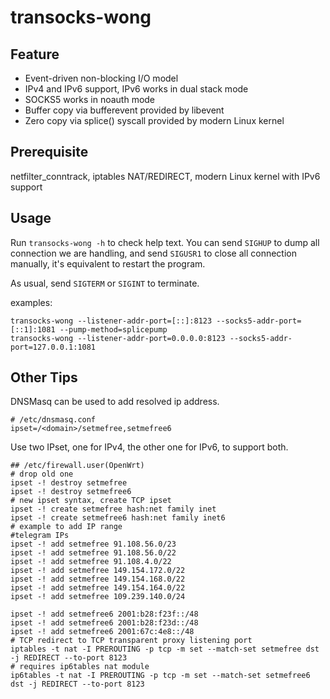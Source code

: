 # transocks-wong

## Feature

- Event-driven non-blocking I/O model
- IPv4 and IPv6 support, IPv6 works in dual stack mode
- SOCKS5 works in noauth mode
- Buffer copy via bufferevent provided by libevent
- Zero copy via splice() syscall provided by modern Linux kernel

## Prerequisite

netfilter_conntrack, iptables NAT/REDIRECT, modern Linux kernel with IPv6 support

## Usage

Run `transocks-wong -h` to check help text. You can send `SIGHUP` to dump all connection we are handling,
and send `SIGUSR1` to close all connection manually, it's equivalent to restart the program.

As usual, send `SIGTERM` or `SIGINT` to terminate.

examples:

```
transocks-wong --listener-addr-port=[::]:8123 --socks5-addr-port=[::1]:1081 --pump-method=splicepump
transocks-wong --listener-addr-port=0.0.0.0:8123 --socks5-addr-port=127.0.0.1:1081
```

## Other Tips

DNSMasq can be used to add resolved ip address.
```
# /etc/dnsmasq.conf
ipset=/<domain>/setmefree,setmefree6
```

Use two IPset, one for IPv4, the other one for IPv6, to support both.
```
## /etc/firewall.user(OpenWrt)
# drop old one
ipset -! destroy setmefree
ipset -! destroy setmefree6
# new ipset syntax, create TCP ipset
ipset -! create setmefree hash:net family inet
ipset -! create setmefree6 hash:net family inet6
# example to add IP range
#telegram IPs
ipset -! add setmefree 91.108.56.0/23
ipset -! add setmefree 91.108.56.0/22
ipset -! add setmefree 91.108.4.0/22
ipset -! add setmefree 149.154.172.0/22
ipset -! add setmefree 149.154.168.0/22
ipset -! add setmefree 149.154.164.0/22
ipset -! add setmefree 109.239.140.0/24

ipset -! add setmefree6 2001:b28:f23f::/48
ipset -! add setmefree6 2001:b28:f23d::/48
ipset -! add setmefree6 2001:67c:4e8::/48
# TCP redirect to TCP transparent proxy listening port
iptables -t nat -I PREROUTING -p tcp -m set --match-set setmefree dst -j REDIRECT --to-port 8123
# requires ip6tables nat module
ip6tables -t nat -I PREROUTING -p tcp -m set --match-set setmefree6 dst -j REDIRECT --to-port 8123
```
